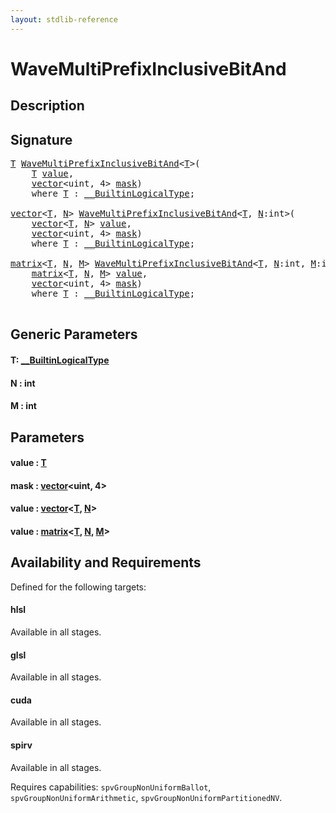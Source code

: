```yaml
---
layout: stdlib-reference
---
```


# WaveMultiPrefixInclusiveBitAnd

## Description





## Signature 

<pre>
<a href="wavemultiprefixinclusivebitand-049for.html#typeparam-T" class="code_type">T</a> <a href="wavemultiprefixinclusivebitand-049for.html">WaveMultiPrefixInclusiveBitAnd</a>&lt;<a href="wavemultiprefixinclusivebitand-049for.html#typeparam-T" class="code_type">T</a>&gt;(
    <a href="wavemultiprefixinclusivebitand-049for.html#typeparam-T" class="code_type">T</a> <a href="wavemultiprefixinclusivebitand-049for.html#decl-value" class="code_param">value</a>,
    <a href="../types/vector/index.html" class="code_type">vector</a>&lt;<span class="code_keyword">uint</span>, 4&gt; <a href="wavemultiprefixinclusivebitand-049for.html#decl-mask" class="code_param">mask</a>)
    <span class='code_keyword'>where</span> <a href="wavemultiprefixinclusivebitand-049for.html#typeparam-T" class="code_type">T</a> : <a href="../interfaces/0_builtinlogicaltype-029g/index.html" class="code_type">__BuiltinLogicalType</a>;

<a href="../types/vector/index.html" class="code_type">vector</a>&lt;<a href="wavemultiprefixinclusivebitand-049for.html#typeparam-T" class="code_type">T</a>, <a href="wavemultiprefixinclusivebitand-049for.html#decl-N" class="code_var">N</a>&gt; <a href="wavemultiprefixinclusivebitand-049for.html">WaveMultiPrefixInclusiveBitAnd</a>&lt;<a href="wavemultiprefixinclusivebitand-049for.html#typeparam-T" class="code_type">T</a>, <a href="wavemultiprefixinclusivebitand-049for.html#decl-N" class="code_var">N</a>:<span class="code_keyword">int</span>&gt;(
    <a href="../types/vector/index.html" class="code_type">vector</a>&lt;<a href="wavemultiprefixinclusivebitand-049for.html#typeparam-T" class="code_type">T</a>, <a href="wavemultiprefixinclusivebitand-049for.html#decl-N" class="code_var">N</a>&gt; <a href="wavemultiprefixinclusivebitand-049for.html#decl-value" class="code_param">value</a>,
    <a href="../types/vector/index.html" class="code_type">vector</a>&lt;<span class="code_keyword">uint</span>, 4&gt; <a href="wavemultiprefixinclusivebitand-049for.html#decl-mask" class="code_param">mask</a>)
    <span class='code_keyword'>where</span> <a href="wavemultiprefixinclusivebitand-049for.html#typeparam-T" class="code_type">T</a> : <a href="../interfaces/0_builtinlogicaltype-029g/index.html" class="code_type">__BuiltinLogicalType</a>;

<a href="../types/matrix/index.html" class="code_type">matrix</a>&lt;<a href="wavemultiprefixinclusivebitand-049for.html#typeparam-T" class="code_type">T</a>, <a href="wavemultiprefixinclusivebitand-049for.html#decl-N" class="code_var">N</a>, <a href="wavemultiprefixinclusivebitand-049for.html#decl-M" class="code_var">M</a>&gt; <a href="wavemultiprefixinclusivebitand-049for.html">WaveMultiPrefixInclusiveBitAnd</a>&lt;<a href="wavemultiprefixinclusivebitand-049for.html#typeparam-T" class="code_type">T</a>, <a href="wavemultiprefixinclusivebitand-049for.html#decl-N" class="code_var">N</a>:<span class="code_keyword">int</span>, <a href="wavemultiprefixinclusivebitand-049for.html#decl-M" class="code_var">M</a>:<span class="code_keyword">int</span>&gt;(
    <a href="../types/matrix/index.html" class="code_type">matrix</a>&lt;<a href="wavemultiprefixinclusivebitand-049for.html#typeparam-T" class="code_type">T</a>, <a href="wavemultiprefixinclusivebitand-049for.html#decl-N" class="code_var">N</a>, <a href="wavemultiprefixinclusivebitand-049for.html#decl-M" class="code_var">M</a>&gt; <a href="wavemultiprefixinclusivebitand-049for.html#decl-value" class="code_param">value</a>,
    <a href="../types/vector/index.html" class="code_type">vector</a>&lt;<span class="code_keyword">uint</span>, 4&gt; <a href="wavemultiprefixinclusivebitand-049for.html#decl-mask" class="code_param">mask</a>)
    <span class='code_keyword'>where</span> <a href="wavemultiprefixinclusivebitand-049for.html#typeparam-T" class="code_type">T</a> : <a href="../interfaces/0_builtinlogicaltype-029g/index.html" class="code_type">__BuiltinLogicalType</a>;

</pre>

## Generic Parameters

####  <a id="typeparam-T"></a>T: [\_\_BuiltinLogicalType](../interfaces/0_builtinlogicaltype-029g/index.html)
####  <a id="decl-N"></a>N  : int
####  <a id="decl-M"></a>M  : int

## Parameters

####  <a id="decl-value"></a>value  : [T](wavemultiprefixinclusivebitand-049for.html#typeparam-T)
####  <a id="decl-mask"></a>mask  : [vector](../types/vector/index.html)\<uint, 4\>
####  <a id="decl-value"></a>value  : [vector](../types/vector/index.html)\<[T](../types/vector/index.html#typeparam-T), [N](../types/vector/index.html#decl-N)\>
####  <a id="decl-value"></a>value  : [matrix](../types/matrix/index.html)\<[T](../types/matrix/t-0.html), [N](../types/matrix/index.html#decl-N), [M](../types/matrix/index.html#decl-M)\>

## Availability and Requirements

Defined for the following targets:

#### hlsl
Available in all stages.

#### glsl
Available in all stages.

#### cuda
Available in all stages.

#### spirv
Available in all stages.

Requires capabilities: `spvGroupNonUniformBallot`, `spvGroupNonUniformArithmetic`, `spvGroupNonUniformPartitionedNV`.


